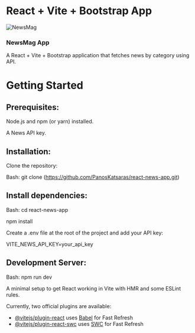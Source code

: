 # React + Vite + Bootstrap App

![NewsMag](https://github.com/user-attachments/assets/341d924c-f2c2-4ea2-bd1d-d96e97aeaace)

### NewsMag App

A React + Vite + Bootstrap application that fetches news by category using API.

# Getting Started

## Prerequisites:

Node.js and npm (or yarn) installed.

A News API key.

## Installation:

Clone the repository:

Bash:
git clone (https://github.com/PanosKatsaras/react-news-app.git)

## Install dependencies:

Bash:
cd react-news-app

npm install

Create a .env file at the root of the project and add your API key:

VITE_NEWS_API_KEY=your_api_key

## Development Server:

Bash:
npm run dev

A minimal setup to get React working in Vite with HMR and some ESLint rules.

Currently, two official plugins are available:

- [@vitejs/plugin-react](https://github.com/vitejs/vite-plugin-react/blob/main/packages/plugin-react/README.md) uses [Babel](https://babeljs.io/) for Fast Refresh
- [@vitejs/plugin-react-swc](https://github.com/vitejs/vite-plugin-react-swc) uses [SWC](https://swc.rs/) for Fast Refresh
